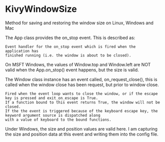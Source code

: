 # KivyWindowSize
Method for saving and restoring the window size on Linux, Windows and Mac

The App class provides the on_stop event.  This is described as:

    Event handler for the on_stop event which is fired when the application has 
    finished running (i.e. the window is about to be closed).

On MSFT Windows, the values of Window.top and Window.left are NOT valid when the App.on_stop() event happens, but the size is valid.

The Window class instance has an event called, on_request_close(), this is called when the window close has been request, but prior to window close. 

    Fired when the event loop wants to close the window, or if the escape key is pressed and exit_on_escape is True. 
    If a function bound to this event returns True, the window will not be closed. 
    If the the event is triggered because of the keyboard escape key, the keyword argument source is dispatched along 
    with a value of keyboard to the bound functions.

Under Windows, the size and position values are valid here.  I am capturing the size and position data at this event and writing them into the config file.


